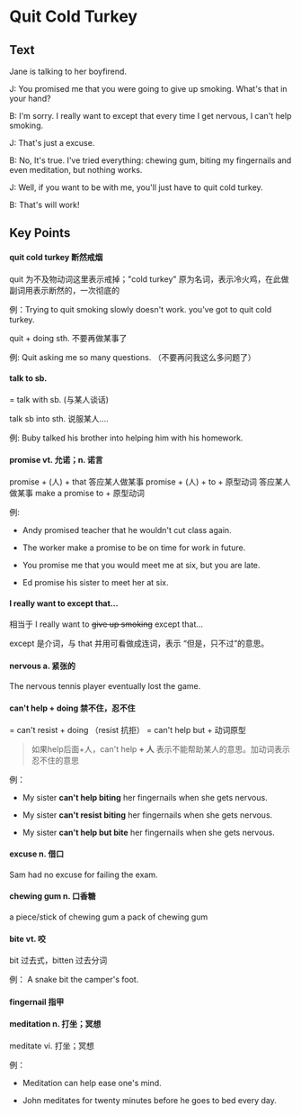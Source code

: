 # Quit Cold Turkey

## Text

Jane is talking to her boyfirend.

J: You promised me that you were going to give up smoking. What's that in your hand?  

B: I'm sorry. I really want to except that every time I get nervous, I can't help smoking.  

J: That's just a excuse.  

B: No, It's true. I've tried everything: chewing gum, biting my fingernails and even meditation, but nothing works.  

J: Well, if you want to be with me, you'll just have to quit cold turkey.  

B: That's will work!  

## Key Points

#### quit cold turkey  断然戒烟

quit 为不及物动词这里表示戒掉；"cold turkey" 原为名词，表示冷火鸡，在此做副词用表示断然的，一次彻底的

例：Trying to quit smoking slowly doesn't work. you've got to quit cold turkey.  

quit + doing sth.  不要再做某事了

例: Quit asking me so many questions. （不要再问我这么多问题了）

#### talk to sb.

= talk with sb. (与某人谈话)

talk sb into sth.  说服某人....

例: Buby talked his brother into helping him with his homework.

#### promise  vt. 允诺；n. 诺言

promise + (人) + that   答应某人做某事
promise + (人) + to + 原型动词  答应某人做某事
make a promise to + 原型动词

例: 
* Andy promised teacher that he wouldn't cut class again. 

* The worker make a promise to be on time for work in future.  

* You promise me that you would meet me at six, but you are late.  

* Ed promise his sister to meet her at six.

#### I really want to except that...

相当于 I really want to ~~give up smoking~~ except that...

except 是介词，与 that 并用可看做成连词，表示 “但是，只不过”的意思。

#### nervous a.  紧张的

The nervous tennis player eventually lost the game.

#### can't help + doing 禁不住，忍不住

= can't resist + doing  （resist 抗拒）
= can't help but + 动词原型

> 如果help后面+人，can't help **+ 人**  表示不能帮助某人的意思。加动词表示忍不住的意思

例：
* My sister **can't help biting** her fingernails when she gets nervous. 

* My sister **can't resist biting** her fingernails when she gets nervous. 

* My sister **can't help but bite** her fingernails when she gets nervous. 

#### excuse  n. 借口

Sam had no excuse for failing the exam. 

#### chewing gum  n. 口香糖

a piece/stick of chewing gum
a pack of chewing gum

#### bite vt. 咬

bit 过去式，bitten 过去分词

例： A snake bit the camper's foot. 

#### fingernail 指甲

#### meditation  n. 打坐；冥想

meditate vi. 打坐；冥想

例：
* Meditation can help ease one's mind. 

* John meditates for twenty minutes before he goes to bed every day. 




















